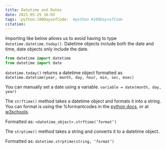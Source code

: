 ```yaml
---
title: Datetime and Dates
date: 2021-05-25 16:03
tags: :python:100DaysofCode:  #python #100DaysofCode
citation: 
---
```


Importing like below allows us to avoid having to type `datetime.datetime.today()`. Datetime objects include both the date and time, date objects only include the date.

```python
from datetime import datetime
from datetime import date
```

`datetime.today()` returns a datetime object formatted as
`datetime.datetime(year, month, day, hour, min, sec, msec)`

You can manually set a date using a variable.
`variable = date(month, day, year)`

The `strftime()` method takes a datetime object and formats it into a string. You can format is using the %formantcodes in the [python docs](https://docs.python.org/3/library/datetime.html#strftime-and-strptime-behavior), or at [w3schools](https://www.w3schools.com/python/python_datetime.asp).

Formatted as:
`<datetime_object>.strftime(‘format’)`
 
The `strptime()` method takes a string and converts it to a datetime object.

Formatted as: 
`datetime.strptime(string, ‘format’)`
